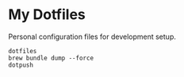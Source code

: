 # My Dotfiles

Personal configuration files for development setup.

```
dotfiles
brew bundle dump --force
dotpush

```